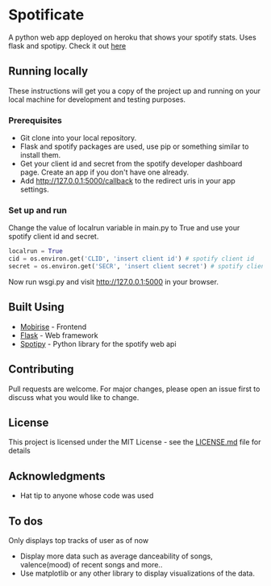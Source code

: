# Spotificate

A python web app deployed on heroku that shows your spotify stats. Uses flask and spotipy. Check it out [here](https://spotificate.herokuapp.com/)


## Running locally

These instructions will get you a copy of the project up and running on your local machine for development and testing purposes.

### Prerequisites

* Git clone into your local repository.
* Flask and spotify packages are used, use pip or something similar to install them.
* Get your client id and secret from the spotify developer dashboard page. Create an app if you don't have one already.
* Add http://127.0.0.1:5000/callback to the redirect uris in your app settings.

### Set up and run

Change the value of localrun variable in main.py to True and use your spotify client id and secret.

```python
localrun = True
cid = os.environ.get('CLID', 'insert client id') # spotify client id
secret = os.environ.get('SECR', 'insert client secret') # spotify client secret
```

Now run wsgi.py and visit http://127.0.0.1:5000 in your browser.

## Built Using

* [Mobirise](https://mobirise.com/) - Frontend 
* [Flask](https://flask.palletsprojects.com/) - Web framework 
* [Spotipy](https://spotipy.readthedocs.io/) - Python library for the spotify web api

## Contributing

Pull requests are welcome. For major changes, please open an issue first to discuss what you would like to change.

## License

This project is licensed under the MIT License - see the [LICENSE.md](LICENSE) file for details

## Acknowledgments

* Hat tip to anyone whose code was used

## To dos

Only displays top tracks of user as of now
* Display more data such as average danceability of songs, valence(mood) of recent songs and more..
* Use matplotlib or any other library to display visualizations of the data.






